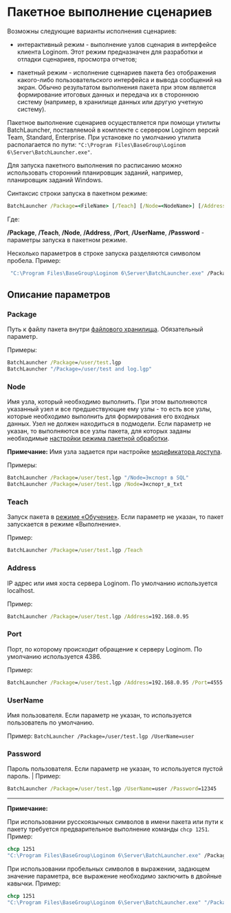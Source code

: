 # Пакетное выполнение сценариев

Возможны следующие варианты исполнения сценариев:

* интерактивный режим - выполнение узлов сценария в интерфейсе клиента Loginom. Этот режим предназначен для разработки и отладки сценариев, просмотра отчетов;

* пакетный режим - исполнение сценариев пакета без отображения какого-либо пользовательского интерфейса и вывода сообщений на экран. Обычно результатом выполнения пакета при этом является формирование итоговых данных и передача их в стороннюю систему (например, в хранилище данных или другую учетную систему).

Пакетное выполнение сценариев осуществляется при помощи утилиты BatchLauncher, поставляемой в комплекте с сервером Loginom версий Team, Standard, Enterprise. При установке по умолчанию утилита располагается по пути: `"C:\Program Files\BaseGroup\Loginom 6\Server\BatchLauncher.exe"`.

Для запуска пакетного выполнения по расписанию можно использовать сторонний планировщик заданий, например, планировщик заданий Windows.

Синтаксис строки запуска в пакетном режиме:

```cmd
BatchLauncher /Package=<FileName> [/Teach] [/Node=<NodeName>] [/Address=<Address>] [/Port=<Port>] [/UserName=<UserName> [/Password=<Password>]]
```

Где:

**/Package**, **/Teach**, **/Node**, **/Address**, **/Port**, **/UserName**, **/Password** - параметры запуска в пакетном режиме.

Несколько параметров в строке запуска разделяются символом пробела. Пример:

```cmd
 "C:\Program Files\BaseGroup\Loginom 6\Server\BatchLauncher.exe" /Package=test.lgp /Teach
 ```

## Описание параметров

### Package

Путь к файлу пакета внутри [файлового хранилища](..\location_user_files.md). Обязательный параметр.

Примеры:

```cmd
BatchLauncher /Package=/user/test.lgp
BatchLauncher "/Package=/user/test and log.lgp"
```

### Node

Имя узла, который необходимо выполнить. При этом выполняются указанный узел и все предшествующие ему узлы - то есть все узлы, которые необходимо выполнить для формирования его входных данных. Узел не должен находиться в подмодели. Если параметр не указан, то выполняются все узлы пакета, для которых заданы необходимые [настройки режима пакетной обработки](./setting_batch_processing_mode.md).

**Примечание:** Имя узла задается при настройке [модификатора доступа](./access_modifier.md).

 Примеры:

```cmd
BatchLauncher /Package=/user/test.lgp "/Node=Экспорт в SQL"
BatchLauncher /Package=/user/test.lgp /Node=Экспорт_в_txt
```

### Teach

Запуск пакета в [режиме «Обучение»](app/glossary/training_processors#автоматическое_обучение). Если параметр не указан, то пакет запускается в режиме «Выполнение».

Пример:

```cmd
BatchLauncher /Package=/user/test.lgp /Teach
```

### Address

IP адрес или имя хоста сервера Loginom. По умолчанию используется localhost.

Пример:

```cmd
BatchLauncher /Package=/user/test.lgp /Address=192.168.0.95
```

### Port

Порт, по которому происходит обращение к серверу Loginom. По умолчанию используется 4386.

Пример:

```cmd
BatchLauncher /Package=/user/test.lgp /Address=192.168.0.95 /Port=4555
```

### UserName

Имя пользователя. Если параметр не указан, то используется пользователь по умолчанию.

Пример: `BatchLauncher /Package=/user/test.lgp /UserName=user`

### Password

Пароль пользователя. Если параметр не указан, то используется пустой пароль. |
Пример:

```cmd
BatchLauncher /Package=/user/test.lgp /UserName=user /Password=12345
```

------------------

**Примечание:**

При использовании русскоязычных символов в имени пакета или пути к пакету требуется предварительное выполнение команды `chcp 1251`. Пример:

```cmd
chcp 1251
"C:\Program Files\BaseGroup\Loginom 6\Server\BatchLauncher.exe" /Package=/user/Обучение_квантования/Квантование.lgp /Teach
```

При использовании пробельных символов в выражении, задающем значение параметра, все выражение необходимо заключить в двойные кавычки. Пример:

```cmd
chcp 1251
"C:\Program Files\BaseGroup\Loginom 6\Server\BatchLauncher.exe" "/Package=/user/Обучение квантования/Квантование.lgp" /Teach
```
